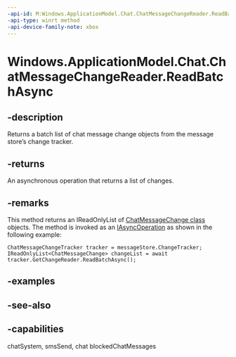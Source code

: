 ```yaml
---
-api-id: M:Windows.ApplicationModel.Chat.ChatMessageChangeReader.ReadBatchAsync
-api-type: winrt method
-api-device-family-note: xbox
---
```


<!-- Method syntax
public Windows.Foundation.IAsyncOperation<Windows.Foundation.Collections.IVectorView<Windows.ApplicationModel.Chat.ChatMessageChange>> ReadBatchAsync()
-->

# Windows.ApplicationModel.Chat.ChatMessageChangeReader.ReadBatchAsync

## -description
Returns a batch list of chat message change objects from the message store’s change tracker.

## -returns
An asynchronous operation that returns a list of changes.

## -remarks
This method returns an IReadOnlyList of [ChatMessageChange class](chatmessagechange.md) objects. The method is invoked as an [IAsyncOperation](https://docs.microsoft.com/previous-versions//bb776309(v=vs.85)) as shown in the following example:

```
ChatMessageChangeTracker tracker = messageStore.ChangeTracker;
IReadOnlyList<ChatMessageChange> changeList = await tracker.GetChangeReader.ReadBatchAsync();

```



## -examples

## -see-also


## -capabilities
chatSystem, smsSend, chat
blockedChatMessages
